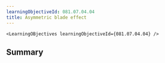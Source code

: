 ```yaml
---
learningObjectiveId: 081.07.04.04
title: Asymmetric blade effect
---
```


```tsx eval
<LearningOBjectives learningObjectiveId={081.07.04.04} />
```

## Summary
